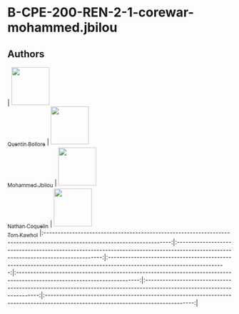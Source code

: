 # B-CPE-200-REN-2-1-corewar-mohammed.jbilou

## Authors

| [<img src="https://github.com/quentinbol.png?size=85" width=85><br><sub>Quentin Bollore</sub>](https://github.com/quentinbol) | [<img src="https://github.com/Molaryy.png?size=85" width=85><br><sub>Mohammed Jbilou</sub>](https://github.com/Molaryy) | [<img src="https://github.com/NathanCoquelin.png?size=85" width=85><br><sub>Nathan Coquelin</sub>](https://github.com/NathanCoquelin) | [<img src="https://github.com/tomkawohl.png?size=85" width=85><br><sub>Tom Kawhol</sub>](https://github.com/tomkawohl)
|:--------------------------------------------------------------------------------------------------------------------------:|:----------------------------------------------------------------------------------------------------------------------------------:|:-----------------------------------------------------------------------------------------------------------------------:|:-------------------------------------------------------------------------------------------------------------------------:|:-----------------------------------------------------------------------------------------------------------------------:|:----------------------------------------------------------------------------------------------------------------------------------:|
